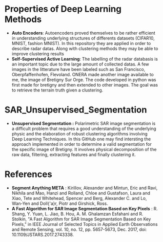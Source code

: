 # Properties of Deep Learning Methods
* **Auto Encoders**: Autoencoders proved themselves to be rather efficient in understanding underlying structures of differents datasets (CIFAR10, MNIST, fashion MNIST). In this repository they are applied in order to describe radar datas. Along with clustering methods they may be able to improve clustering results
* **Self-Supervised Active Learning**: The labelling of the radar databasis is an important topic due to the large amount of collected datas. A few images in the litterature have been labeled such as San Francisco, Oberpfaffenhofen, Flevoland. ONERA made another image available to me, the image of Bretigny Sur Orge. The code developed in python was first made for bretigny and then extended to other images. The goal was to retrieve the terrain truth given a clustering.

# SAR_Unsupervised_Segmentation
* **Unsupervised Segmentation :** Polarimetric SAR image segmentation is a difficult problem that requires a good understanding of the underlying physic and the elaboration of robust clustering algorithms involving Deep Learning Techniques. In this GitHub one may find intersting the approach implemented in order to determine a valid segmentation for the specific image of Bretigny. It involves physical decomposition of the raw data, filtering, extracting features and finally clustering it.

# References
* **Segment Anything META** : Kirillov, Alexander and Mintun, Eric and Ravi, Nikhila and Mao, Hanzi and Rolland, Chloe and Gustafson, Laura and Xiao, Tete and Whitehead, Spencer and Berg, Alexander C. and Lo, Wan-Yen and Doll{\'a}r, Piotr and Girshick, Ross. 
* **A Fast Algorithm for SAR Image Segmentation Based on Key Pixels** : R. Shang, Y. Yuan, L. Jiao, B. Hou, A. M. Ghalamzan Esfahani and R. Stolkin, "A Fast Algorithm for SAR Image Segmentation Based on Key Pixels," in IEEE Journal of Selected Topics in Applied Earth Observations and Remote Sensing, vol. 10, no. 12, pp. 5657-5673, Dec. 2017, doi: 10.1109/JSTARS.2017.2743338.
